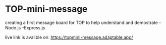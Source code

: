 # TOP-mini-message

creating a first message board for TOP to help understand and demostrate
-Node.js
-Express.js

live link is avalible on: https://topmini-message.adaptable.app/
